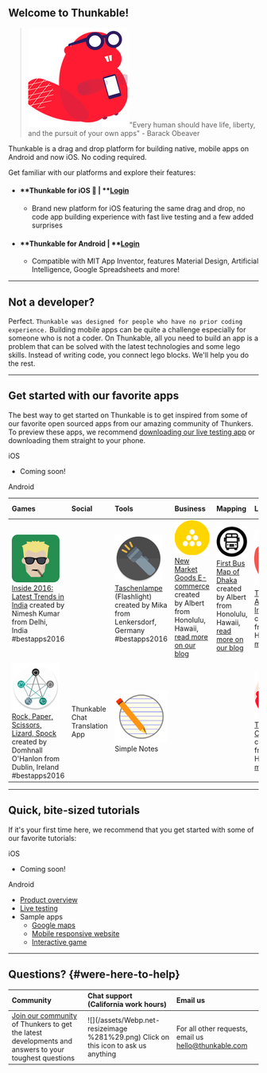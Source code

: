 ## Welcome to Thunkable!

> ![](/assets/logo-beaver.png) "Every human should have life, liberty, and the pursuit of your own apps" - Barack Obeaver

Thunkable is a drag and drop platform for building native, mobile apps on Android and now iOS. No coding required.

Get familiar with our platforms and explore their features:

* #### **Thunkable for iOS ** \|** **[**Login**](https://ios.thunkable.com/#/login?_k=ptmhad)

  * Brand new platform for iOS featuring the same drag and drop, no code app building experience with fast live testing and a few added surprises
* #### **Thunkable for Android **\|** **[**Login**](http://app.thunkable.com/)

  * Compatible with MIT App Inventor, features Material Design, Artificial Intelligence, Google Spreadsheets and more!

---

## Not a developer?

Perfect.  `Thunkable was designed for people who have no prior coding experience.` Building mobile apps can be quite a challenge especially for someone who is not a coder. On Thunkable, all you need to build an app is a problem that can be solved with the latest technologies and some lego skills. Instead of writing code, you connect lego blocks. We'll help you do the rest.

---

## Get started with our favorite apps

The best way to get started on Thunkable is to get inspired from some of our favorite open sourced apps from our amazing community of Thunkers.  To preview these apps, we recommend [downloading our live testing app](https://play.google.com/store/apps/details?id=com.thunkable.appinventor.aicompanion3&hl=en) or downloading them straight to your phone.

iOS

* Coming soon!

Android

| Games | Social | Tools | Business | Mapping | Latest Tech | World Changing |
| :--- | :--- | :--- | :--- | :--- | :--- | :--- |
| ![](/assets/inside2016.png)[Inside 2016: Latest Trends in India](https://goo.gl/3tKoQT) created by Nimesh Kumar from Delhi, India \#bestapps2016 |  | ![](/assets/taschenlampe.png)[Taschenlampe](https://goo.gl/5MN7LL) \(Flashlight\) created by Mika from Lenkersdorf, Germany \#bestapps2016 | ![](/assets/newmarket.png)[New Market Goods E-commerce](https://goo.gl/7YsHiA) created by Albert from Honolulu, Hawaii, [read more on our blog](https://blog.thunkable.com/apps-for-your-most-loyal-customers-with-a-website-you-already-have-made-by-you-on-thunkable-824e6744f9f7?source=collection_home---6------8-----------) | ![](/assets/busmap.png)[First Bus Map of Dhaka](https://goo.gl/ikpkui) created by Albert from Honolulu, Hawaii, [read more on our blog](https://blog.thunkable.com/apps-for-the-city-that-you-love-part-1-15ec5b86f905) | ![](/assets/icon-thunkablegram.png)[Thunkableagram: AI-powered Instagram](https://goo.gl/QYHCcv) created by Albert from Honolulu, Hawaii, [read more on our blog](https://blog.thunkable.com/make-your-own-instagram-because-youre-worth-it-b6ad9c27a22c) | ![](/assets/pvsolar.png) [ PV Solar Power System](https://goo.gl/rcBXOW) created by Anwar Al-Haddid from Sanaa, Yemen, [read more about his inspiring story](https://www.fastcompany.com/40417060/how-a-man-with-no-coding-experience-built-an-app-thats-bringing-solar-power-to-yemen) \#bestapps2016 |
|  |  |  |  |  |  |  |
| ![](/assets/rockpaper.png)[Rock, Paper, Scissors, Lizard, Spock](https://goo.gl/CGF5uy) created by Domhnall O'Hanlon from Dublin, Ireland \#bestapps2016 | Thunkable Chat Translation App | ![](/assets/simplenotes.png)Simple Notes |  |  | ![](/assets/cardboard.png)[Thunkable Cardboard VR](https://goo.gl/C2S68X) created by Albert from Honolulu, Hawaii, [read more on our blog](https://blog.thunkable.com/making-apps-for-google-cardboard-d112758a4cee) |  |

---

## Quick, bite-sized tutorials

If it's your first time here, we recommend that you get started with some of our favorite tutorials:

iOS

* Coming soon!

Android

* [Product overview](https://www.youtube.com/watch?v=hZ7z3t-98O0)
* [Live testing](https://www.youtube.com/watch?v=igGYHXfgawQ)
* Sample apps
  * [Google maps ](https://www.youtube.com/watch?v=dXi55Rai7pQ)
  * [Mobile responsive website](https://www.youtube.com/watch?v=dXi55Rai7pQ)
  * [Interactive game](https://www.youtube.com/watch?v=OJAmgDQjS4Q&t=125s)

---

## Questions? {#were-here-to-help}

| Community | Chat support \(California work hours\) | Email us |
| :--- | :--- | :--- |
| [Join our community](https://community.thunkable.com/) of Thunkers to get the latest developments and answers to your toughest questions | ![](/assets/Webp.net-resizeimage %281%29.png) Click on this icon to ask us anything | For all other requests, email us [hello@thunkable.com](mailto:hello@thunkable.com) |




